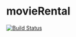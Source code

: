 # movieRental

[![Build Status](https://travis-ci.org/alpdurmaz/movieRental.svg?branch=master)](https://travis-ci.org/alpdurmaz/movieRental)
